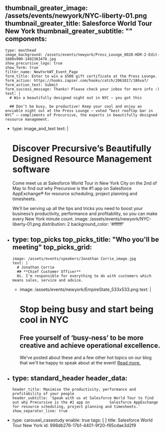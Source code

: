 thumbnail_greater_image: /assets/events/newyork/NYC-liberty-01.png
thumbnail_greater_title: Salesforce World Tour New York
thumbnail_greater_subtitle: ""
components:
  - 
    type: masthead
    image_background: /assets/events/newyork/Press_Lounge_0028-HDR-2-Edit-1600x900-1492363478.jpg
    show_precursive_logo: true
    show_form: true
    filter_name: NewYorkWT_Event_Page
    form_title: Enter to win a $500 gift certificate at the Press Lounge.
    form_action: https://hooks.zapier.com/hooks/catch/2061017/186xa7/
    form_action_text: Submit
    form_success_message: Thanks! Please check your inbox for more info :)
    text: |
      # Win a beautifully designed night out in NYC – you got this
      
      ## Don’t be busy, be productive! Keep your cool and enjoy an enviable night out at the Press Lounge – voted “best rooftop bar in NYC” – compliments of Precursive, the experts in beautifully designed resource management.
  - 
    type: image_and_text
    text: |
      # Discover Precursive’s Beautifully Designed Resource Management software
      
      Come meet us at Salesforce World Tour in New York City on the 2nd of May to find out why Precursive is the #1 app on Salesforce AppExchange® for resource scheduling, project planning and timesheets.
      
      We’ll be serving up all the tips and tricks you need to boost your business’s productivity, performance and profitability, so you can make every New York minute count.
    image: /assets/events/newyork/NYC-liberty-01.png
    distribution: 2
    background_color: '#ffffff'
  - 
    type: top_picks
    top_picks_title: "Who you'll be meeting"
    top_picks_grid:
      - 
        image: /assets/events/speakers/Jonathan Corrie_image.jpg
        text: |
          # Jonathan Corrie
          ## **Chief Customer Officer**
          Hi. I'm responsible for everything to do with customers which means sales, service and advice.
      - 
        image: /assets/events/newyork/EmpireState_533x533.png
        text: |
          # Stop being busy and start being cool in NYC
          ## **Free yourself of ‘busy-ness’ to be more creative and achieve operational excellence.**
          We’ve posted about these and a few other hot topics on our blog that we'll be happy to speak about at the event! [Read more.](https://precursive.com/blog/precursive-salesforce-world-tour-new-york)
  - 
    type: standard_header
    header_data:
      - 
        header_title: Maximise the productivity, performance and profitability of your people
        header_subtitle: 'Speak with us at Salesforce World Tour to find out why Precursive is the #1 app on         Salesforce AppExchange for resource scheduling, project planning and timesheets.'
        show_separator_line: true
  - 
    type: carousel_casestudy
    enable: true
tags: [ ]
title: Salesforce World Tour New York
id: 998db276-17b1-4401-9f20-f65cdae3d2f9
